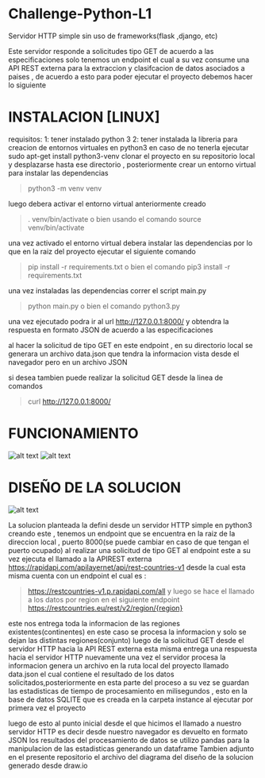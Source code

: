 # Challenge-Python-L1


Servidor HTTP simple sin uso de frameworks(flask ,django, etc)

Este servidor responde a solicitudes tipo GET de acuerdo a las especificaciones solo tenemos un endpoint el cual a su vez consume una API REST externa para
la extraccion  y clasifcacion de datos asociados a paises , de acuerdo a esto para poder ejecutar el proyecto debemos hacer lo siguiente



# INSTALACION [LINUX]
requisitos:
1: tener instalado python 3
2: tener instalada la libreria para creacion de entornos virtuales en python3 en caso de no tenerla ejecutar sudo apt-get install python3-venv
clonar el proyecto en su repositorio local y desplazarse hasta ese directorio , posteriormente crear un entorno virtual para instalar las dependencias 

> python3 -m venv venv

luego debera activar el entorno virtual anteriormente creado

> . venv/bin/activate  o bien usando el comando   source venv/bin/activate


una vez activado el entorno virtual debera instalar las dependencias por lo que en la raiz del proyecto ejecutar el siguiente comando

> pip install -r requirements.txt o bien  el comando   pip3 install -r requirements.txt


una vez instaladas las dependencias correr el script main.py  

> python main.py   o bien el comando python3.py

una vez ejecutado podra ir al url  http://127.0.0.1:8000/      y obtendra la respuesta en formato JSON de acuerdo a las especificaciones


al hacer la solicitud de tipo GET en este endpoint , en su directorio local se generara un archivo data.json que tendra la informacion vista desde el navegador
pero en un archivo JSON

si desea tambien puede realizar la solicitud GET desde la linea de comandos 
> curl http://127.0.0.1:8000/

# FUNCIONAMIENTO
![alt text](https://github.com/sebas1017/Challenge-Python-L1/blob/main/APIREST.PNG?raw=true)   ![alt text](https://github.com/sebas1017/Challenge-Python-L1/blob/main/DATABASE.png?raw=true)


# DISEÑO DE LA SOLUCION 
![alt text](https://github.com/sebas1017/Challenge-Python-L1/blob/main/PROCESS%20DIAGRAM%20API.png?raw=true)


La solucion planteada la defini desde un servidor HTTP simple en python3 creando este , tenemos un endpoint que se encuentra en la raiz de la direccion local , puerto 8000(se puede cambiar en caso de que tengan el puerto ocupado)
al realizar una solicitud de tipo GET al endpoint este a su vez ejecuta el llamado a la APIREST externa  https://rapidapi.com/apilayernet/api/rest-countries-v1  desde la cual esta misma cuenta con un endpoint el cual es :
>https://restcountries-v1.p.rapidapi.com/all  y luego se hace el llamado a los datos por region en el siguiente endpoint   https://restcountries.eu/rest/v2/region/{region}

este nos entrega toda la informacion de las regiones existentes(continentes) en este caso se procesa la informacion y solo se dejan las distintas regiones(conjunto)
luego de la solicitud GET desde el servidor HTTP hacia la API REST externa esta misma entrega una respuesta hacia el servidor HTTP nuevamente una vez el servidor procesa la informacion  genera un archivo en la ruta local del proyecto llamado data.json el cual contiene el resultado de los datos solicitados,posteriormente en esta parte del proceso a su vez se guardan las estadisticas de tiempo de procesamiento en milisegundos , esto en la base de datos SQLITE que es creada en la carpeta instance al ejecutar por primera vez el proyecto


luego de esto al punto inicial desde el que hicimos el llamado a nuestro servidor HTTP es decir desde nuestro navegador es devuelto en formato JSON los resultados del procesamiento de datos
se utilizo pandas para la manipulacion de las estadisticas generando un dataframe
Tambien adjunto en el presente repositorio el archivo del diagrama del diseño de la solucion generado desde draw.io
